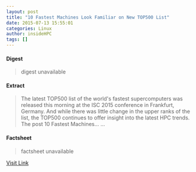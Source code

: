 ```yaml
---
layout: post
title: "10 Fastest Machines Look Familiar on New TOP500 List"
date: 2015-07-13 15:55:01
categories: Linux
author: insideHPC
tags: []
---
```



#### Digest
>digest unavailable

#### Extract
>The latest TOP500 list of the world's fastest supercomputers was released this morning at the ISC 2015 conference in Frankfurt, Germany. And while there was little change in the upper ranks of the list, the TOP500 continues to offer insight into the latest HPC trends. The post 10 Fastest Machines......

#### Factsheet
>factsheet unavailable

[Visit Link](https://www.linux.com/news/enterprise/high-performance/147-high-performance/839480-10-fastest-machines-look-familiar-on-new-top500-list/)



